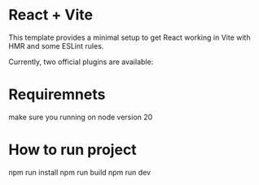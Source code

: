 # React + Vite

This template provides a minimal setup to get React working in Vite with HMR and some ESLint rules.

Currently, two official plugins are available:

# Requiremnets

make sure you running on node version 20

# How to run project

npm run install
npm run build
npm run dev